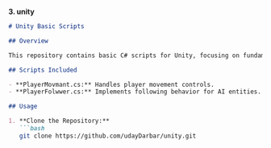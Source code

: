 
**3. unity**

```markdown
# Unity Basic Scripts

## Overview

This repository contains basic C# scripts for Unity, focusing on fundamental game development concepts such as player movement and following mechanics.

## Scripts Included

- **PlayerMovmant.cs:** Handles player movement controls.
- **PlayerFolwwer.cs:** Implements following behavior for AI entities.

## Usage

1. **Clone the Repository:**
   ```bash
   git clone https://github.com/udayDarbar/unity.git
